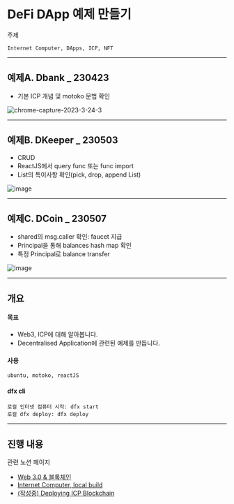# DeFi DApp 예제 만들기

주제
```
Internet Computer, DApps, ICP, NFT
```

---

## 예제A. Dbank _ 230423
- 기본 ICP 개념 및 motoko 문법 확인

![chrome-capture-2023-3-24-3](https://user-images.githubusercontent.com/94776135/233849008-37c78d49-bfde-4ac4-bdf0-250ba4bd8e0c.gif)

---

## 예제B. DKeeper _ 230503
- CRUD
- ReactJS에서 query func 또는 func import
- List의 특이사항 확인(pick, drop, append List)

![image](https://user-images.githubusercontent.com/94776135/236684438-77d74e02-6322-413f-960d-0c3c7a28bac7.png)

---

## 예제C. DCoin _ 230507
- shared의 msg.caller 확인: faucet 지급
- Principal을 통해 balances hash map 확인
- 특정 Principal로 balance transfer

![image](https://github.com/dusunax/dapp/assets/94776135/7da4213c-3f55-4a7b-a91d-0ff8672a61f8)


---

## 개요

#### 목표
- Web3, ICP에 대해 알아봅니다.
- Decentralised Application에 관련된 예제를 만듭니다.

#### 사용
```
ubuntu, motoko, reactJS
```

#### dfx cli
```
로컬 인터넷 컴퓨터 시작: dfx start
로컬 dfx deploy: dfx deploy
```

---

## 진행 내용

관련 노션 페이지
- [Web 3.0 & 블록체인](https://www.notion.so/Web-3-0-559b514448d24fd88a9d85501f711c2f)
- [Internet Computer, local build](https://www.notion.so/Internet-Computer-local-build-b2ab6664518a4a6597ffc46d60cf632a)
- [(작성중) Deploying ICP Blockchain](https://www.notion.so/Deploying-ICP-Blockchain-321138d7edf74b439f3795a484b73dc7)
